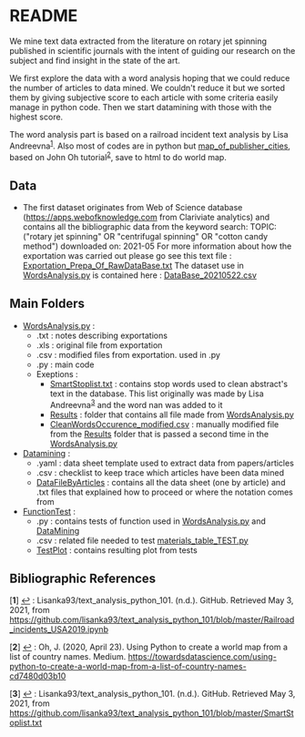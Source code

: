 # README

We mine text data extracted from the literature on rotary jet spinning published in scientific journals with the intent of guiding our research on the subject and find insight in the state of the art.

We first explore the data with a word analysis hoping that we could reduce the number of articles to data mined. We couldn't reduce it but we sorted them by giving subjective score to each article with some criteria easily manage in python code. Then we start datamining with those with the highest score.

The word analysis part is based on a railroad incident text analysis by Lisa Andreevna<sup id="a1">[1](#f1)</sup>. Also most of codes are in python but [map_of_publisher_cities](https://github.com/jaklengaigne/rjs_litterature_mining/blob/main/FunctionTest/map_of_publisher_cities_TEST.py), based on John Oh tutorial<sup id="a2">[2](#f2)</sup>, save to html to do world map.

## Data

* The first dataset originates from Web of Science database (https://apps.webofknowledge.com from Clariviate analytics) and contains all the bibliographic data from the keyword search:
TOPIC: ("rotary jet spinning"  OR "centrifugal spinning"  OR "cotton candy method") 
downloaded on: 2021-05 
For more information about how the exportation was carried out please go see this text file : [Exportation_Prepa_Of_RawDataBase.txt](https://github.com/jaklengaigne/rjs_litterature_mining/blob/main/WordAnalysis/Exportation_Prepa_Of_RawDataBase.txt)
The dataset use in [WordsAnalysis.py](https://github.com/jaklengaigne/rjs_litterature_mining/blob/main/WordAnalysis/WordsAnalysis.py) is contained here : [DataBase_20210522.csv](https://github.com/jaklengaigne/rjs_litterature_mining/blob/main/WordAnalysis/DataBase_20210522.csv)

## Main Folders

* [WordsAnalysis.py](https://github.com/jaklengaigne/rjs_litterature_mining/blob/main/WordAnalysis/WordsAnalysis.py) :
    * .txt : notes describing exportations
    * .xls : original file from exportation
    * .csv : modified files from exportation. used in .py
    * .py : main code
    * Exeptions :
        * [SmartStoplist.txt](https://github.com/jaklengaigne/rjs_litterature_mining/blob/main/WordAnalysis/SmartStoplist.txt) : contains stop words used to clean abstract's text in the database. This list originally was made by Lisa Andreevna<sup id="a3">[3](#f3)</sup> and the word nan was added to it
        * [Results](https://github.com/jaklengaigne/rjs_litterature_mining/tree/main/WordAnalysis/Results) : folder that contains all file made from [WordsAnalysis.py](https://github.com/jaklengaigne/rjs_litterature_mining/blob/main/WordAnalysis/WordsAnalysis.py)
        * [CleanWordsOccurence_modified.csv](https://github.com/jaklengaigne/rjs_litterature_mining/blob/main/WordAnalysis/CleanWordsOccurence_modified.csv) : manually modified file from the [Results](https://github.com/jaklengaigne/rjs_litterature_mining/tree/main/WordAnalysis/Results) folder that is passed a second time in the [WordsAnalysis.py](https://github.com/jaklengaigne/rjs_litterature_mining/blob/main/WordAnalysis/WordsAnalysis.py)
* [Datamining](https://github.com/jaklengaigne/rjs_litterature_mining/tree/main/DataMining) :
    * .yaml : data sheet template used to extract data from papers/articles
    * .csv : checklist to keep trace which articles have been data mined
    * [DataFileByArticles](https://github.com/jaklengaigne/rjs_litterature_mining/tree/main/DataMining/DataFileByArticles) : contains all the data sheet (one by article) and .txt files that explained how to proceed or where the notation comes from
* [FunctionTest](https://github.com/jaklengaigne/rjs_litterature_mining/tree/main/FunctionTest) : 
    * .py : contains tests of function used in [WordsAnalysis.py](https://github.com/jaklengaigne/rjs_litterature_mining/blob/main/WordAnalysis/WordsAnalysis.py) and [DataMining](https://github.com/jaklengaigne/rjs_litterature_mining/tree/main/DataMining)
    * .csv : related file needed to test [materials_table_TEST.py](https://github.com/jaklengaigne/rjs_litterature_mining/blob/main/FunctionTest/materials_table_TEST.py)
    * [TestPlot](https://github.com/jaklengaigne/rjs_litterature_mining/tree/main/FunctionTest/TestPlot) : contains resulting plot from tests

## Bibliographic References

[<b id="f1">1</b>] [↩](#a1) : Lisanka93/text_analysis_python_101. (n.d.). GitHub. Retrieved May 3, 2021, from https://github.com/lisanka93/text_analysis_python_101/blob/master/Railroad_incidents_USA2019.ipynb

[<b id="f2">2</b>] [↩](#a2) : Oh, J. (2020, April 23). Using Python to create a world map from a list of country names. Medium. https://towardsdatascience.com/using-python-to-create-a-world-map-from-a-list-of-country-names-cd7480d03b10

[<b id="f3">3</b>] [↩](#a3) : Lisanka93/text_analysis_python_101. (n.d.). GitHub. Retrieved May 3, 2021, from https://github.com/lisanka93/text_analysis_python_101/blob/master/SmartStoplist.txt